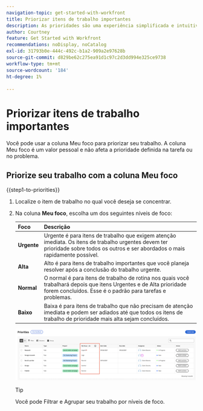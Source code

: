 ```yaml
---
navigation-topic: get-started-with-workfront
title: Priorizar itens de trabalho importantes
description: As prioridades são uma experiência simplificada e intuitiva personalizada para proprietários de tarefas.
author: Courtney
feature: Get Started with Workfront
recommendations: noDisplay, noCatalog
exl-id: 31793b0e-444c-492c-b1a2-909a2e97628b
source-git-commit: d829be62c275ea91d1c97c2d3dd994e325ce9738
workflow-type: tm+mt
source-wordcount: '184'
ht-degree: 1%

---
```


# Priorizar itens de trabalho importantes

Você pode usar a coluna Meu foco para priorizar seu trabalho. A coluna Meu foco é um valor pessoal e não afeta a prioridade definida na tarefa ou no problema.

## Priorize seu trabalho com a coluna Meu foco

{{step1-to-priorities}}

1. Localize o item de trabalho no qual você deseja se concentrar.
1. Na coluna **Meu foco**, escolha um dos seguintes níveis de foco:

   | Foco | Descrição |
   |-----------|-------------|
   | **Urgente** | Urgente é para itens de trabalho que exigem atenção imediata. Os itens de trabalho urgentes devem ter prioridade sobre todos os outros e ser abordados o mais rapidamente possível. |
   | **Alta** | Alto é para itens de trabalho importantes que você planeja resolver após a conclusão do trabalho urgente. |
   | **Normal** | O normal é para itens de trabalho de rotina nos quais você trabalhará depois que itens Urgentes e de Alta prioridade forem concluídos. Esse é o padrão para tarefas e problemas. |
   | **Baixo** | Baixa é para itens de trabalho que não precisam de atenção imediata e podem ser adiados até que todos os itens de trabalho de prioridade mais alta sejam concluídos. |

   ![](assets/my-focus-new.png)

   >[!TIP]
   >
   >Você pode Filtrar e Agrupar seu trabalho por níveis de foco.
